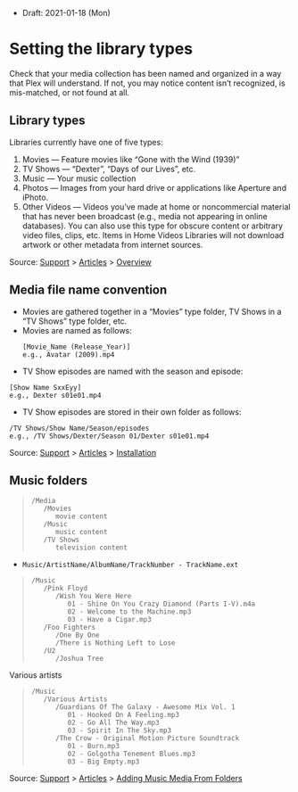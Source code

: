 * Draft: 2021-01-18 (Mon)
# Setting the library types
Check that your media collection has been named and organized in a way that Plex will understand. If not, you may notice content isn’t recognized, is mis-matched, or not found at all.

## Library types
Libraries currently have one of five types:
 
1. Movies — Feature movies like “Gone with the Wind (1939)”
2. TV Shows — “Dexter”, “Days of our Lives”, etc.
3. Music — Your music collection
4. Photos — Images from your hard drive or applications like Aperture and iPhoto.
5. Other Videos — Videos you’ve made at home or noncommercial material that has never been broadcast (e.g., media not appearing in online databases). You can also use this type for obscure content or arbitrary video files, clips, etc. Items in Home Videos Libraries will not download artwork or other metadata from internet sources.

Source: [Support](https://support.plex.tv/) > [Articles](https://support.plex.tv/articles/) > [Overview](https://support.plex.tv/articles/200288916-overview/)

## Media file name convention
- Movies are gathered together in a “Movies” type folder, TV Shows in a “TV Shows” type folder, etc.
- Movies are named as follows:
  ```text
  [Movie_Name (Release_Year)]
  e.g., Avatar (2009).mp4
  ```
* TV Show episodes are named with the season and episode:
```
[Show Name SxxEyy]
e.g., Dexter s01e01.mp4
```
* TV Show episodes are stored in their own folder as follows:
```
/TV Shows/Show Name/Season/episodes
e.g., /TV Shows/Dexter/Season 01/Dexter s01e01.mp4
```
Source: [Support](https://support.plex.tv/) > [Articles](https://support.plex.tv/articles/) > [Installation](https://support.plex.tv/articles/200288586-installation/)

## Music folders

> ```text
> /Media
>    /Movies
>       movie content
>    /Music
>       music content
>    /TV Shows
>       television content
> ```

- `Music/ArtistName/AlbumName/TrackNumber - TrackName.ext`

> ```text
> /Music
>    /Pink Floyd
>       /Wish You Were Here
>          01 - Shine On You Crazy Diamond (Parts I-V).m4a
>          02 - Welcome to the Machine.mp3
>          03 - Have a Cigar.mp3
>    /Foo Fighters
>       /One By One
>       /There is Nothing Left to Lose
>    /U2
>       /Joshua Tree
> ```



Various artists

> ```text
> /Music
>    /Various Artists
>       /Guardians Of The Galaxy - Awesome Mix Vol. 1
>          01 - Hooked On A Feeling.mp3
>          02 - Go All The Way.mp3
>          03 - Spirit In The Sky.mp3
>       /The Crow - Original Motion Picture Soundtrack
>          01 - Burn.mp3
>          02 - Golgotha Tenement Blues.mp3
>          03 - Big Empty.mp3
> ```


Source: [Support](https://support.plex.tv/) > [Articles](https://support.plex.tv/articles/) > [Adding Music Media From Folders](https://support.plex.tv/articles/200265296-adding-music-media-from-folders/)
